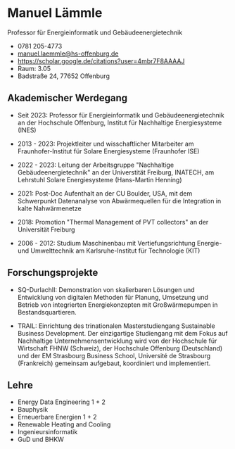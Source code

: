 # Manuel Lämmle

Professor für Energieinformatik und Gebäudeenergietechnik

- 0781 205-4773
- manuel.laemmle@hs-offenburg.de
- https://scholar.google.de/citations?user=4mbr7F8AAAAJ
- Raum: 3.05
- Badstraße 24, 77652 Offenburg



## Akademischer Werdegang

- Seit 2023: Professor für Energieinformatik und Gebäudeenergietechnik an der Hochschule Offenburg, Institut für Nachhaltige Energiesysteme (INES)

- 2013 - 2023: Projektleiter und wisschaftlicher Mitarbeiter am Fraunhofer-Institut für Solare Energiesysteme (Fraunhofer ISE)

- 2022 - 2023: Leitung der Arbeitsgruppe "Nachhaltige Gebäudeenergietechnik" an der Universtität Freiburg, INATECH, am Lehrstuhl Solare Energiesysteme (Hans-Martin Henning)

- 2021: Post-Doc Aufenthalt an der CU Boulder, USA, mit dem Schwerpunkt Datenanalyse von Abwärmequellen für die Integration in kalte Nahwärmenetze

- 2018: Promotion "Thermal Management of PVT collectors" an der Universität Freiburg

- 2006 - 2012: Studium Maschinenbau mit Vertiefungsrichtung Energie- und Umwelttechnik am Karlsruhe-Institut für Technologie (KIT)

## Forschungsprojekte

- SQ-DurlachII: Demonstration von skalierbaren Lösungen und Entwicklung von digitalen Methoden für Planung, Umsetzung und Betrieb von integrierten Energiekonzepten mit Großwärmepumpen in Bestandsquartieren.

- TRAIL: Einrichtung des trinationalen Masterstudiengang Sustainable Business Development. Der einzigartige Studiengang mit dem Fokus auf Nachhaltige Unternehmensentwicklung wird von der Hochschule für Wirtschaft FHNW (Schweiz), der Hochschule Offenburg (Deutschland) und der EM Strasbourg Business School, Université de Strasbourg (Frankreich) gemeinsam aufgebaut, koordiniert und implementiert.

##  Lehre

- Energy Data Engineering 1 + 2
- Bauphysik
- Erneuerbare Energien 1 + 2
- Renewable Heating and Cooling
- Ingenieursinformatik
- GuD und BHKW

